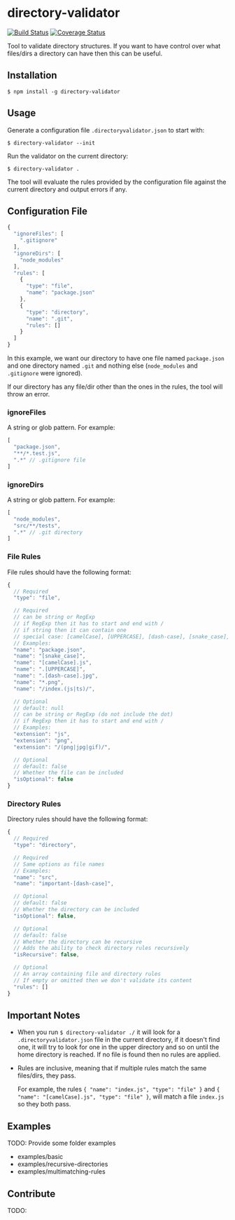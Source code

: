 # directory-validator

[![Build Status](https://travis-ci.org/erwingo/directory-validator.svg?branch=master)](https://travis-ci.org/erwingo/directory-validator)
[![Coverage Status](https://coveralls.io/repos/github/erwingo/directory-validator/badge.svg?branch=master)](https://coveralls.io/github/erwingo/directory-validator?branch=master)

Tool to validate directory structures.
If you want to have control over what files/dirs a directory can have then this can be useful.

## Installation

```
$ npm install -g directory-validator
```

## Usage

Generate a configuration file `.directoryvalidator.json` to start with:
```
$ directory-validator --init
```

Run the validator on the current directory:
```
$ directory-validator .
```

The tool will evaluate the rules provided by the configuration file against the current directory and output errors if any.

## Configuration File

```javascript
{
  "ignoreFiles": [
    ".gitignore"
  ],
  "ignoreDirs": [
    "node_modules"
  ],
  "rules": [
    {
      "type": "file",
      "name": "package.json"
    },
    {
      "type": "directory",
      "name": ".git",
      "rules": []
    }
  ]
}
```

In this example, we want our directory to have one file named `package.json` and one directory named `.git` and nothing else (`node_modules` and `.gitignore` were ignored).

If our directory has any file/dir other than the ones in the rules, the tool will throw an error.


### ignoreFiles

A string or glob pattern. For example:

```javascript
[
  "package.json",
  "**/*.test.js",
  ".*" // .gitignore file
]
```

### ignoreDirs

A string or glob pattern. For example:

```javascript
[
  "node_modules",
  "src/**/tests",
  ".*" // .git directory
]
```

### File Rules

File rules should have the following format:

```javascript
{
  // Required
  "type": "file",

  // Required
  // can be string or RegExp
  // if RegExp then it has to start and end with /
  // if string then it can contain one
  // special case: [camelCase], [UPPERCASE], [dash-case], [snake_case], *
  // Examples:
  "name": "package.json",
  "name": "[snake_case]",
  "name": "[camelCase].js",
  "name": ".[UPPERCASE]",
  "name": ".[dash-case].jpg",
  "name": "*.png",
  "name": "/index.(js|ts)/",

  // Optional
  // default: null
  // can be string or RegExp (do not include the dot)
  // if RegExp then it has to start and end with /
  // Examples:
  "extension": "js",
  "extension": "png",
  "extension": "/(png|jpg|gif)/",

  // Optional
  // default: false
  // Whether the file can be included
  "isOptional": false
}
```

### Directory Rules

Directory rules should have the following format:

```javascript
{
  // Required
  "type": "directory",

  // Required
  // Same options as file names
  // Examples:
  "name": "src",
  "name": "important-[dash-case]",

  // Optional
  // default: false
  // Whether the directory can be included
  "isOptional": false,

  // Optional
  // default: false
  // Whether the directory can be recursive
  // Adds the ability to check directory rules recursively
  "isRecursive": false,

  // Optional
  // An array containing file and directory rules
  // If empty or omitted then we don't validate its content
  "rules": []
}
```

## Important Notes

* When you run `$ directory-validator ./` it will look for a `.directoryvalidator.json` file in the current directory, if it doesn't find one, it will try to look for one in the upper directory and so on until the home directory is reached. If no file is found then no rules are applied.

* Rules are inclusive, meaning that if multiple rules match the same files/dirs, they pass.

  For example, the rules `{ "name": "index.js", "type": "file" }` and `{ "name": "[camelCase].js", "type": "file" }`, will match a file `index.js` so they both pass.

## Examples

TODO: Provide some folder examples
* examples/basic
* examples/recursive-directories
* examples/multimatching-rules

## Contribute

TODO:
